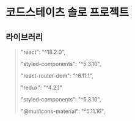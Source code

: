 코드스테이츠 솔로 프로젝트
=========================
라이브러리
------
>"react": "^18.2.0",
>
>"styled-components": "^5.3.10",
>
>"react-router-dom": "^6.11.1",
>
>"redux": "^4.2.1"
>
>"styled-components": "^5.3.10",
>
>"@mui/icons-material": "^5.11.16",

